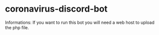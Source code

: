 # coronavirus-discord-bot
 
Informations:
If you want to run this bot you will need a web host to upload the php file.
